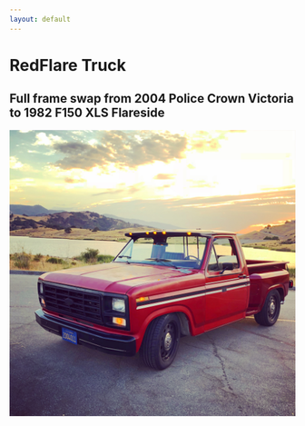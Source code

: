 ```yaml
---
layout: default
---
```


# RedFlare Truck

## Full frame swap from 2004 Police Crown Victoria to 1982 F150 XLS Flareside

![Branching](images/redflare_truck_june2018.jpg)